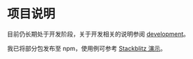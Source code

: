 # 项目说明

目前仍长期处于开发阶段，关于开发相关的说明参阅 [development](./development/README.md)。

我已将部分包发布至 npm，使用例可参考 [Stackblitz 演示](https://stackblitz.com/edit/gi-tcg-example?file=src/main.js)。
